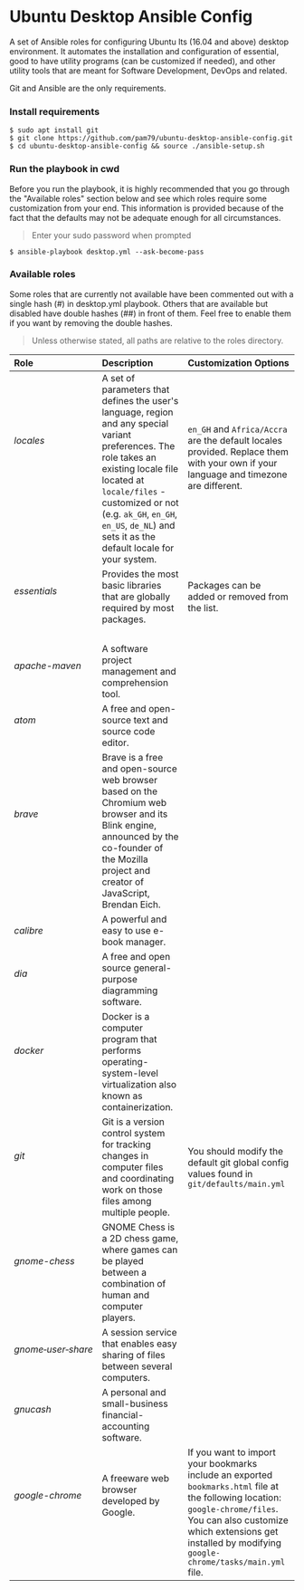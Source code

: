 # Ubuntu Desktop Ansible Config
A set of Ansible roles for configuring Ubuntu lts (16.04 and above) desktop environment. It automates the installation and configuration of essential, good to have utility programs (can be customized if needed), and other utility tools that are meant for Software Development, DevOps and related.                                              

Git and Ansible are the only requirements.

### Install requirements
    $ sudo apt install git
    $ git clone https://github.com/pam79/ubuntu-desktop-ansible-config.git
    $ cd ubuntu-desktop-ansible-config && source ./ansible-setup.sh

### Run the playbook in cwd
Before you run the playbook, it is highly recommended that you go through the "Available roles" section below and see which roles require some customization from your end. This information is provided because of the fact that the defaults may not be adequate enough for all circumstances.

>Enter your sudo password when prompted

    $ ansible-playbook desktop.yml --ask-become-pass

### Available roles
Some roles that are currently not available have been commented out with a single hash (#) in desktop.yml playbook. Others that are available but disabled have double hashes (##) in front of them. Feel free to enable them if you want by removing the double hashes.           

>Unless otherwise stated, all paths are relative to the roles directory.

Role                    | Description                 | Customization Options      
:---------------------- | :-------------------------- | :----------------------
_locales_ <br /><br /><br /><br /><br /><br /> | A set of parameters that defines the user's language, region and any special variant preferences. The role takes an existing locale file located at `locale/files` - customized or not (e.g. `ak_GH`, `en_GH`, `en_US`, `de_NL`) and sets it as the default locale for your system. | `en_GH` and `Africa/Accra` are the default locales provided. Replace them with your own if your language and timezone are different.<br /><br /><br />
_essentials_ <br /><br /> | Provides the most basic libraries that are globally required by most packages. | Packages can be added or removed from the list.
|<br />|
_apache-maven_ <br /><br /> | A software project management and comprehension tool.
_atom_ <br /><br /> | A free and open-source text and source code editor.
_brave_ <br /><br /><br /><br /> | Brave is a free and open-source web browser based on the Chromium web browser and its Blink engine, announced by the co-founder of the Mozilla project and creator of JavaScript, Brendan Eich.
_calibre_ | A powerful and easy to use e-book manager.
_dia_ <br /><br /> | A free and open source general-purpose diagramming software.
_docker_ <br /><br /><br /> | Docker is a computer program that performs operating-system-level virtualization also known as containerization.
_git_ <br /><br /><br /> | Git is a version control system for tracking changes in computer files and coordinating work on those files among multiple people. | You should modify the default git global config values found in `git/defaults/main.yml`
_gnome-chess_ <br /><br /><br /> | GNOME Chess is a 2D chess game, where games can be played between a combination of human and computer players.
_gnome&#x2011;user&#x2011;share_ <br /><br /> | A session service that enables easy sharing of files between several computers.
_gnucash_ <br /><br /> | A personal and small-business financial-accounting software.
_google-chrome_ <br /><br /><br /><br /> | A freeware web browser developed by Google. <br /><br /><br /><br /> | If you want to import your bookmarks include an exported `bookmarks.html` file at the following location: `google-chrome/files`. You can also customize which extensions get installed by modifying `google-chrome/tasks/main.yml` file.

